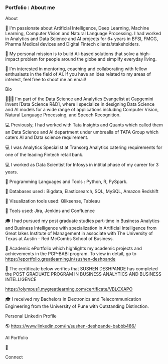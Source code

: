 ### Portfolio : About me

<!--
**26SDD/26SDD** is a ✨ _special_ ✨ repository because its `README.md` (this file) appears on your GitHub profile. 

Here are some ideas to get you started:

- 🔭 I’m currently working on ...
- 🌱 I’m currently learning ...
- 👯 I’m looking to collaborate on ...
- 🤔 I’m looking for help with ...
- 💬 Ask me about ...
- 📫 How to reach me: ...
- 😄 Pronouns: ...
- ⚡ Fun fact: ...
-->
About

🔭 I'm passionate about Artificial Intelligence, Deep Learning, Machine Learning, Computer Vision and Natural Language Processing. I had worked in Analytics and Data Science and AI projects for 6+ years in BFSI, FMCG, Pharma Medical devices and Digital Fintech clients/stakeholders.

💬 My personal mission is to build AI-based solutions that solve a high-impact problem for people around the globe and simplify everyday living.

👯 I'm interested in mentoring, coaching and collaborating with fellow enthusiasts in the field of AI. If you have an idea related to my areas of interest, feel free to shoot me an email!

Bio

👨🏻‍💻 I'm part of the Data Science and Analytics Evangelist at Capgemini Invent [Data Science R&D], where I specialize in designing Data Science and AI models for a wide range of applications including Computer Vision, Natural Language Processing, and Speech Recognition. 

💻 Previously, I had worked with Tata Insights and Quants which called them an Data Science and AI department under umbrealla of TATA Group which caters AI and Data science requirement. 

💻 I was Analytics Specialist at Transorg Analytics catering requirements for one of the leading Fintech retail bank.

💻 I worked as Data Scientist for Infosys in intitial phase of my career for 3 years.

🌱 Programming Languages and Tools : Python, R, PySpark.

🌱 Databases used : Bigdata, Elasticsearch, SQL, MySQL, Amazon Redshift

🌱 Visualization tools used: Qliksense, Tableau

🌱 Tools used: Jira, Jenkins and Confluence


🎓  I had pursued my post graduate studies part-time in Business Analytics and Business Intelligence with specialization in Artificial Intelligence from Great lakes Institute of Management in associate with The University of Texas at Austin - Red McCombs School of Business.

💼 Academic ePortfolio which highlights my academic projects and achievements in the PGP-BABI program. To view in detail, go to      https://eportfolio.greatlearning.in/sushen-deshpande

💼 The certificate below verifies that SUSHEN DESHPANDE has completed the POST GRADUATE PROGRAM IN BUSINESS ANALYTICS AND BUSINESS INTELLIGENCE

https://olympus1.mygreatlearning.com/certificate/VBLCXAPO

🎓 I received my Bachelors in Electronics and Telecommunication Engineering from the University of Pune with Outstanding Distinction.

Personal Linkedin Profile

🌎 https://www.linkedin.com/in/sushen-deshpande-babbb486/

AI Portfolio

 💼

Connect  
 
